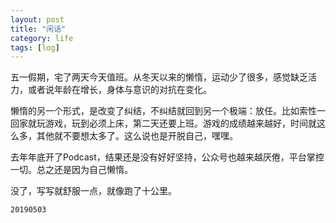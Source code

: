 ```yaml
---
layout: post
title: "闲话"
category: life
tags: [log]
---
```


五一假期，宅了两天今天值班。从冬天以来的懒惰，运动少了很多，感觉缺乏活力，或者说年龄在增长，身体与意识的对抗在变化。

懒惰的另一个形式，是改变了纠结，不纠结就回到另一个极端：放任。比如索性一回家就玩游戏，玩到必须上床，第二天还要上班。游戏的成绩越来越好，时间就这么多，其他就不要想太多了。这么说也是开脱自己，嘿嘿。

去年年底开了Podcast，结果还是没有好好坚持，公众号也越来越厌倦，平台掌控一切。总之还是因为自己懒惰。

没了，写写就舒服一点，就像跑了十公里。

`20190503`